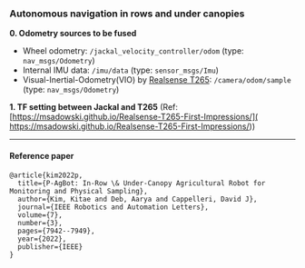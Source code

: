 ### Autonomous navigation in rows and under canopies

**0. Odometry sources to be fused**
* Wheel odometry: `/jackal_velocity_controller/odom` (type: `nav_msgs/Odometry`)
* Internal IMU data: `/imu/data` (type: `sensor_msgs/Imu`) 
* Visual-Inertial-Odometry(VIO) by [Realsense T265](https://github.com/IntelRealSense/realsense-ros#using-t265): `/camera/odom/sample` (type: `nav_msgs/Odometry`)


**1. TF setting between Jackal and T265** (Ref: [https://msadowski.github.io/Realsense-T265-First-Impressions/](
https://msadowski.github.io/Realsense-T265-First-Impressions/))


-------------------
#### Reference paper
```
@article{kim2022p,
  title={P-AgBot: In-Row \& Under-Canopy Agricultural Robot for Monitoring and Physical Sampling},
  author={Kim, Kitae and Deb, Aarya and Cappelleri, David J},
  journal={IEEE Robotics and Automation Letters},
  volume={7},
  number={3},
  pages={7942--7949},
  year={2022},
  publisher={IEEE}
}
```
